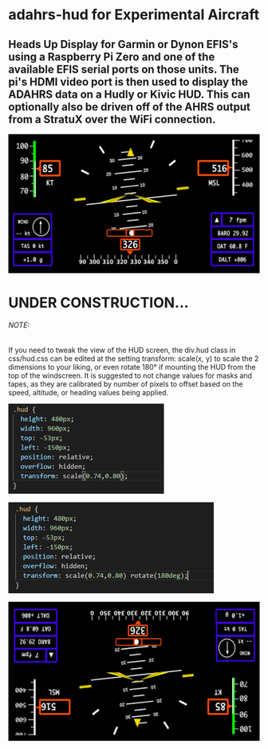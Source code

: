 # adahrs-hud for Experimental Aircraft

## Heads Up Display for Garmin or Dynon EFIS's using a Raspberry Pi Zero and one of the available EFIS serial ports on those units. The pi's HDMI video port is then used to display the ADAHRS data on a Hudly or Kivic HUD. This can optionally also be driven off of the AHRS output from a StratuX over the WiFi connection. 
![Image of hud](https://github.com/N129BZ/adahrs-hud/blob/master/docs/Screenshot20200418.png)

# UNDER CONSTRUCTION...
 

###### NOTE:
If you need to tweak the view of the HUD screen, the div.hud class in css/hud.css can be edited at the setting transform: scale(x, y) to scale the 2 dimensions to your liking, or even rotate 180° if mounting the HUD from the top of the windscreen. It is suggested to not change values for masks and tapes, as they are calibrated by number of pixels to offset based on the speed, altitude, or heading values being applied.

![Image of ScaleSetting](https://github.com/N129BZ/adahrs-hud/blob/master/docs/hudcss1.png)

![Image of ScaleSetting](https://github.com/N129BZ/adahrs-hud/blob/master/docs/hudcss2.png)

![Image of UpsideDown](https://github.com/N129BZ/adahrs-hud/blob/master/docs/Screenshot20200418_ud.png)
